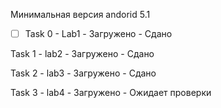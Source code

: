 Минимальная версия andorid 5.1

- [ ] Task 0 - Lab1 - Загружено - Сдано

Task 1 - lab2 - Загружено - Сдано

Task 2 - lab3 - Загружено - Сдано

Task 3 - lab4 - Загружено - Ожидает проверки 
